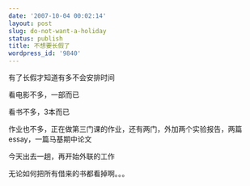 ```yaml
---
date: '2007-10-04 00:02:14'
layout: post
slug: do-not-want-a-holiday
status: publish
title: 不想要长假了
wordpress_id: '9840'
---
```


有了长假才知道有多不会安排时间




看电影不多，一部而已




看书不多，3本而已




作业也不多，正在做第三门课的作业，还有两门，外加两个实验报告，两篇essay，一篇马基期中论文




今天出去一趟，再开始外联的工作




无论如何把所有借来的书都看掉啊。。。
